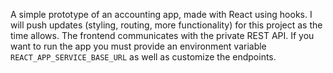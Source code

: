 A simple prototype of an accounting app, made with React using hooks. I will push updates (styling, routing, more functionality) for this project as the time allows. The frontend communicates with the private REST API. If you want to run the app you must provide an environment variable `REACT_APP_SERVICE_BASE_URL` as well as customize the endpoints.
